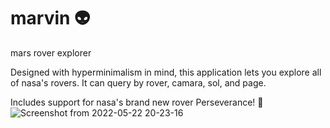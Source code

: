 # marvin 👽
mars rover explorer

Designed with hyperminimalism in mind,
this application lets you explore all of nasa's rovers.
It can query by rover, camara, sol, and page.

Includes support for nasa's brand new rover Perseverance! 🤖
![Screenshot from 2022-05-22 20-23-16](https://user-images.githubusercontent.com/69979277/169722897-364e4992-a7fc-470e-aba0-601ad6656dea.png)
